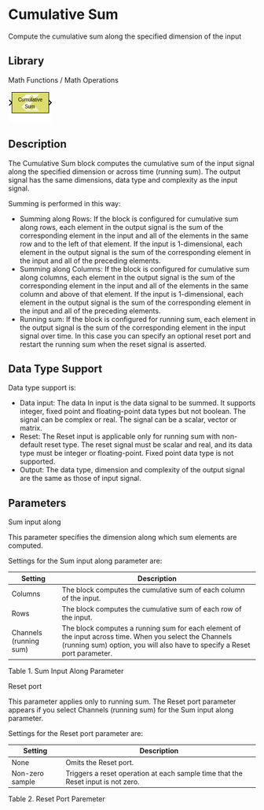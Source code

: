 # Cumulative Sum

Compute the cumulative sum along the specified dimension of the input

## Library

Math Functions / Math Operations

![](./Images/block.png)

## Description

The Cumulative Sum block computes the cumulative sum of the input signal
along the specified dimension or across time (running sum). The output
signal has the same dimensions, data type and complexity as the input
signal.

Summing is performed in this way:

- Summing along Rows: If the block is configured for cumulative sum
  along rows, each element in the output signal is the sum of the
  corresponding element in the input and all of the elements in the same
  row and to the left of that element. If the input is 1-dimensional,
  each element in the output signal is the sum of the corresponding
  element in the input and all of the preceding elements.
- Summing along Columns: If the block is configured for cumulative sum
  along columns, each element in the output signal is the sum of the
  corresponding element in the input and all of the elements in the same
  column and above of that element. If the input is 1-dimensional, each
  element in the output signal is the sum of the corresponding element
  in the input and all of the preceding elements.
- Running sum: If the block is configured for running sum, each element
  in the output signal is the sum of the corresponding element in the
  input signal over time. In this case you can specify an optional reset
  port and restart the running sum when the reset signal is asserted.

## Data Type Support

Data type support is:

- Data input: The data In input is the data signal to be summed. It
  supports integer, fixed point and floating-point data types but not
  boolean. The signal can be complex or real. The signal can be a
  scalar, vector or matrix.
- Reset: The Reset input is applicable only for running sum with
  non-default reset type. The reset signal must be scalar and real, and
  its data type must be integer or floating-point. Fixed point data type
  is not supported.
- Output: The data type, dimension and complexity of the output signal
  are the same as those of input signal.

## Parameters

Sum input along

This parameter specifies the dimension along which sum elements are
computed.

Settings for the Sum input along parameter are:

| Setting                | Description                                                                                                                                                                          |
|------------------------|--------------------------------------------------------------------------------------------------------------------------------------------------------------------------------------|
| Columns                | The block computes the cumulative sum of each column of the input.                                                                                                                   |
| Rows                   | The block computes the cumulative sum of each row of the input.                                                                                                                      |
| Channels (running sum) | The block computes a running sum for each element of the input across time. When you select the Channels (running sum) option, you will also have to specify a Reset port parameter. |

Table 1. Sum Input Along Parameter

Reset port

This parameter applies only to running sum. The Reset port parameter
appears if you select Channels (running sum) for the Sum input along
parameter.

Settings for the Reset port parameter are:

| Setting         | Description                                                                      |
|-----------------|----------------------------------------------------------------------------------|
| None            | Omits the Reset port.                                                            |
| Non-zero sample | Triggers a reset operation at each sample time that the Reset input is not zero. |

Table 2. Reset Port Paremeter
